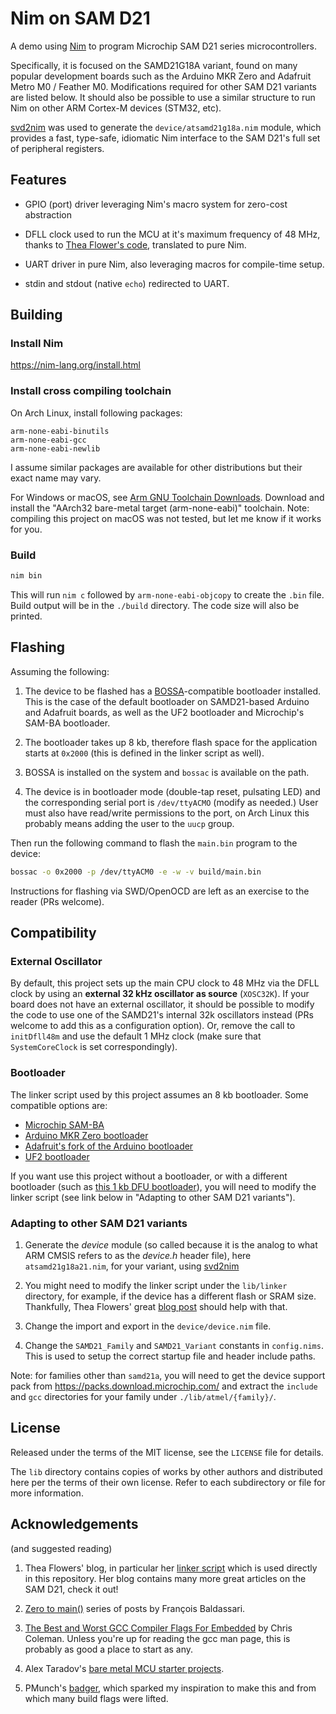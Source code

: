 # Nim on SAM D21

A demo using [Nim](nim-lang.org) to program Microchip SAM D21 series
microcontrollers.

Specifically, it is focused on the SAMD21G18A variant, found on many popular
development boards such as the Arduino MKR Zero and Adafruit Metro M0 / Feather
M0. Modifications required for other SAM D21 variants are listed below. It
should also be possible to use a similar structure to run Nim on other ARM
Cortex-M devices (STM32, etc).

[svd2nim](https://github.com/auxym/svd2nim) was used to generate the
`device/atsamd21g18a.nim` module, which provides a fast, type-safe, idiomatic
Nim interface to the SAM D21's full set of peripheral registers.

## Features

* GPIO (port) driver leveraging Nim's macro system for zero-cost abstraction

* DFLL clock used to run the MCU at it's maximum frequency of 48 MHz, thanks
  to [Thea Flower's
  code](https://blog.thea.codes/understanding-the-sam-d21-clocks/), translated to
  pure Nim.

* UART driver in pure Nim, also leveraging macros for compile-time setup.

* stdin and stdout (native `echo`) redirected to UART.

## Building

### Install Nim

https://nim-lang.org/install.html

### Install cross compiling toolchain

On Arch Linux, install following packages:

```
arm-none-eabi-binutils
arm-none-eabi-gcc
arm-none-eabi-newlib
```

I assume similar packages are available for other distributions but their
exact name may vary.

For Windows or macOS, see [Arm GNU Toolchain Downloads](https://developer.arm.com/downloads/-/arm-gnu-toolchain-downloads).
Download and install the "AArch32 bare-metal target (arm-none-eabi)" toolchain. Note:
compiling this project on macOS was not tested, but let me know if it works for you.

### Build

```bash
nim bin
```

This will run `nim c` followed by `arm-none-eabi-objcopy` to create the `.bin`
file. Build output will be in the `./build` directory. The code size will also
be printed.

## Flashing

Assuming the following:

1. The device to be flashed has a
   [BOSSA](http://www.shumatech.com/web/products/bossa)-compatible bootloader
   installed. This is the case of the default bootloader on SAMD21-based
   Arduino and Adafruit boards, as well as the UF2 bootloader and Microchip's
   SAM-BA bootloader.

2. The bootloader takes up 8 kb, therefore flash space for the application
   starts at `0x2000` (this is defined in the linker script as well).

3. BOSSA is installed on the system and `bossac` is available on the path.

4. The device is in bootloader mode (double-tap reset, pulsating LED) and the
   corresponding serial port is `/dev/ttyACMO` (modify as needed.) User must
   also have read/write permissions to the port, on Arch Linux this probably
   means adding the user to the `uucp` group.

Then run the following command to flash the `main.bin` program to the device:

```bash
bossac -o 0x2000 -p /dev/ttyACM0 -e -w -v build/main.bin
```

Instructions for flashing via SWD/OpenOCD are left as an exercise to the reader
(PRs welcome).

## Compatibility

### External Oscillator

By default, this project sets up the main CPU clock to 48 MHz via the DFLL clock
by using an **external 32 kHz oscillator as source** (`XOSC32K`). If your board
does not have an external oscillator, it should be possible to modify the code
to use one of the SAMD21's internal 32k oscillators instead (PRs welcome to add
this as a configuration option).  Or, remove the call to `initDfll48m` and use
the default 1 MHz clock (make sure that `SystemCoreClock` is set
correspondingly).

### Bootloader

The linker script used by this project assumes an 8 kb bootloader. Some compatible
options are:

   * [Microchip SAM-BA](https://www.microchip.com/en-us/development-tool/SAM-BA-In-system-Programmer)
   * [Arduino MKR Zero bootloader](https://github.com/arduino/ArduinoCore-samd/tree/master/bootloaders/mkrzero)
   * [Adafruit's fork of the Arduino bootloader](https://github.com/adafruit/ArduinoCore-samd/tree/master/bootloaders/featherM0)
   * [UF2 bootloader](https://github.com/adafruit/uf2-samdx1)

If you want use this project without a bootloader, or with a different
bootloader (such as [this 1 kb DFU
bootloader](https://github.com/majbthrd/SAMDx1-USB-DFU-Bootloader)), you will
need to modify the linker script (see link below in "Adapting to other SAM D21
variants").

### Adapting to other SAM D21 variants

1. Generate the *device* module (so called because it is the analog to what ARM
   CMSIS refers to as the *device.h* header file), here `atsamd21g18a21.nim`, for
   your variant, using [svd2nim](https://github.com/auxym/svd2nim)

2. You might need to modify the linker script under the `lib/linker` directory,
   for example, if the device has a different flash or SRAM size.  Thankfully, Thea
   Flowers' great [blog post](https://blog.thea.codes/the-most-thoroughly-commented-linker-script/)
   should help with that.

3. Change the import and export in the `device/device.nim` file.

4. Change the `SAMD21_Family` and `SAMD21_Variant` constants in `config.nims`. This
   is used to setup the correct startup file and header include paths.

Note: for families other than `samd21a`, you will need to get the device support
pack from https://packs.download.microchip.com/ and extract the `include` and
`gcc` directories for your family under `./lib/atmel/{family}/`.

## License

Released under the terms of the MIT license, see the `LICENSE` file for details.

The `lib` directory contains copies of works by other authors and distributed here
per the terms of their own license. Refer to each subdirectory or file for more
information.

## Acknowledgements

(and suggested reading)

1. Thea Flowers' blog, in particular her [linker script](https://blog.thea.codes/the-most-thoroughly-commented-linker-script/)
   which is used directly in this repository. Her blog contains many more great
   articles on the SAM D21, check it out!

2. [Zero to main()](https://interrupt.memfault.com/tag/zero-to-main/) series
   of posts by François Baldassari.

3. [The Best and Worst GCC Compiler Flags For Embedded](https://interrupt.memfault.com/blog/best-and-worst-gcc-clang-compiler-flags)
    by Chris Coleman. Unless you're up for reading the gcc man page, this is
    probably as good a place to start as any.

3. Alex Taradov's
   [bare metal MCU starter projects](https://github.com/ataradov/mcu-starter-projects).

4. PMunch's [badger](https://github.com/PMunch/badger/), which sparked my
   inspiration to make this and from which many build flags were lifted.
